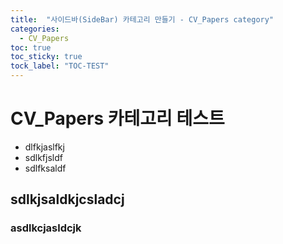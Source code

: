```yaml
---
title:  "사이드바(SideBar) 카테고리 만들기 - CV_Papers category"
categories:
  - CV_Papers
toc: true
toc_sticky: true
tock_label: "TOC-TEST"
---
```


# CV_Papers 카테고리 테스트


















- dlfkjaslfkj
- sdlkfjsldf
- sdlfksaldf





















## sdlkjsaldkjcsladcj
























### asdlkcjasldcjk


